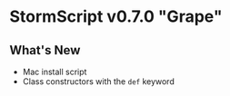 # StormScript v0.7.0 "Grape"

## What's New
* Mac install script
* Class constructors with the `def` keyword